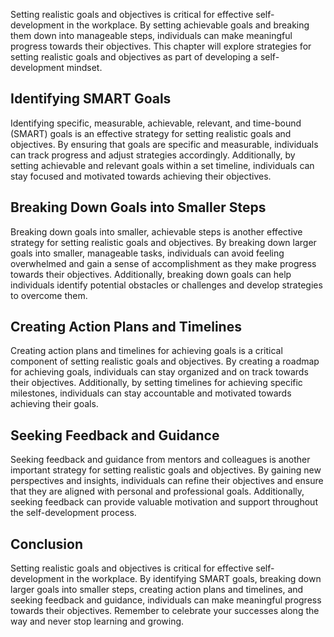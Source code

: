 
Setting realistic goals and objectives is critical for effective self-development in the workplace. By setting achievable goals and breaking them down into manageable steps, individuals can make meaningful progress towards their objectives. This chapter will explore strategies for setting realistic goals and objectives as part of developing a self-development mindset.

Identifying SMART Goals
-----------------------

Identifying specific, measurable, achievable, relevant, and time-bound (SMART) goals is an effective strategy for setting realistic goals and objectives. By ensuring that goals are specific and measurable, individuals can track progress and adjust strategies accordingly. Additionally, by setting achievable and relevant goals within a set timeline, individuals can stay focused and motivated towards achieving their objectives.

Breaking Down Goals into Smaller Steps
--------------------------------------

Breaking down goals into smaller, achievable steps is another effective strategy for setting realistic goals and objectives. By breaking down larger goals into smaller, manageable tasks, individuals can avoid feeling overwhelmed and gain a sense of accomplishment as they make progress towards their objectives. Additionally, breaking down goals can help individuals identify potential obstacles or challenges and develop strategies to overcome them.

Creating Action Plans and Timelines
-----------------------------------

Creating action plans and timelines for achieving goals is a critical component of setting realistic goals and objectives. By creating a roadmap for achieving goals, individuals can stay organized and on track towards their objectives. Additionally, by setting timelines for achieving specific milestones, individuals can stay accountable and motivated towards achieving their goals.

Seeking Feedback and Guidance
-----------------------------

Seeking feedback and guidance from mentors and colleagues is another important strategy for setting realistic goals and objectives. By gaining new perspectives and insights, individuals can refine their objectives and ensure that they are aligned with personal and professional goals. Additionally, seeking feedback can provide valuable motivation and support throughout the self-development process.

Conclusion
----------

Setting realistic goals and objectives is critical for effective self-development in the workplace. By identifying SMART goals, breaking down larger goals into smaller steps, creating action plans and timelines, and seeking feedback and guidance, individuals can make meaningful progress towards their objectives. Remember to celebrate your successes along the way and never stop learning and growing.
